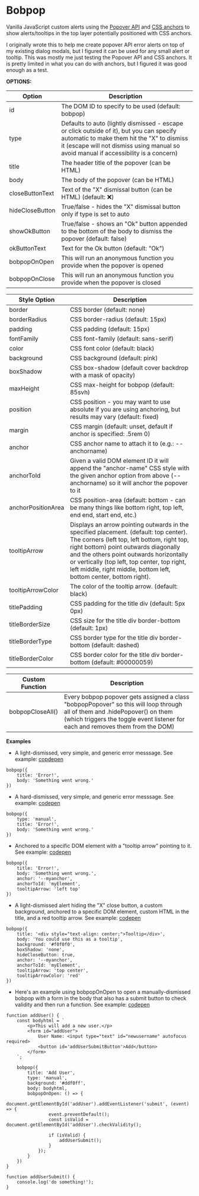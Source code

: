 # Bobpop
 Vanilla JavaScript custom alerts using the [Popover API](https://developer.mozilla.org/en-US/docs/Web/API/Popover_API "Popover API") and [CSS anchors](https://developer.mozilla.org/en-US/docs/Web/CSS/CSS_anchor_positioning "CSS anchors") to show alerts/tooltips in the top layer potentially positioned with CSS anchors.

 I originally wrote this to help me create popover API error alerts on top of my existing dialog modals, but I figured it can be used for any small alert or tooltip. This was mostly me just testing the Popover API and CSS anchors. It is pretty limited in what you can do with anchors, but I figured it was good enough as a test.

**OPTIONS:**

| Option   |   Description|
| ------------ | ------------ |
| id  | The DOM ID to specify to be used (default: bobpop)  |
| type | Defaults to auto (lightly dismissed - escape or click outside of it), but you can specify automatic to make them hit the "X" to dismiss it (escape will not dismiss using manual so avoid manual if accessibility is a concern)  |
| title | The header title of the popover (can be HTML)   |
| body | The body of the popover (can be HTML) |
| closeButtonText  | Text of the "X" dismissal button (can be HTML) (default: ❌) |
| hideCloseButton | True/false - hides the "X" dismissal button only if type is set to auto |
| showOkButton | True/false - shows an "Ok" button appended to the bottom of the body to dismiss the popover (default: false) |
| okButtonText | Text for the Ok button (default: "Ok") |
| bobpopOnOpen | This will run an anonymous function you provide when the popover is opened |
| bobpopOnClose | This will run an anonymous function you provide when the popover is closed |

|  Style Option | Description  |
| ------------ | ------------ |
| border  | CSS border (default: none)  |
| borderRadius | CSS border-radius (default: 15px)  |
| padding  | CSS padding (default: 15px)  |
| fontFamily | CSS font-family (default: sans-serif) |
| color | CSS font color (default: black)  |
| background | CSS background (default: pink)  |
| boxShadow | CSS box-shadow (default cover backdrop with a mask of opacity) |
| maxHeight | CSS max-height for bobpop (default: 85svh) |
| position | CSS position - you may want to use absolute if you are using anchoring, but results may vary (default: fixed)  |
| margin | CSS margin (default: unset, default if anchor is specified: .5rem 0)  |
| anchor | CSS anchor name to attach it to (e.g.: --anchorname)  |
| anchorToId | Given a valid DOM element ID it will append the "anchor-name" CSS style with the given anchor option from above (--anchorname) so it will anchor the popover to it  |
| anchorPositionArea |  CSS position-area (default: bottom - can be many things like bottom right, top left, end end, start end, etc.) |
| tooltipArrow  | Displays an arrow pointing outwards in the specified placement. (default: top center).  The corners (left top, left bottom, right top, right bottom) point outwards diagonally and the others point outwards horizontally or vertically (top left, top center, top right, left middle, right middle, bottom left, bottom center, bottom right). |
| tooltipArrowColor | The color of the tooltip arrow. (default: black) |
| titlePadding | CSS padding for the title div (default: 5px 0px) |
| titleBorderSize | CSS size for the title div border-bottom (default: 1px) |
| titleBorderType | CSS border type for the title div border-bottom (default: dashed) |
| titleBorderColor | CSS border color for the title div border-bottom (default: #00000059) |


| Custom Function | Description |
| --------- | --------- |
| bobpopCloseAll() | Every bobpop popover gets assigned a class "bobpopPopover" so this will loop through all of them and .hidePopover() on them (which triggers the toggle event listener for each and removes them from the DOM) |

**Examples**

- A light-dismissed, very simple, and generic error messsage. See example: [copdepen](https://codepen.io/Bobby-L-the-decoder/pen/BagjGzo "codepen")
````
bobpop({
	title: 'Error!',
	body: 'Something went wrong.'
})
````


- A hard-dismissed, very simple, and generic error messsage. See example: [codepen](https://codepen.io/Bobby-L-the-decoder/pen/mdZVQVN "codepen")
````
bobpop({
	type: 'manual',
	title: 'Error!',
	body: 'Something went wrong.'
})
````


- Anchored to a specific DOM element with a "tooltip arrow" pointing to it. See example: [codepen](https://codepen.io/Bobby-L-the-decoder/pen/WNqrYQx "codepen")
````
bobpop({
	title: 'Error!',
	body: 'Something went wrong.',
	anchor: '--myanchor',
	anchorToId: 'myElement',
	tooltipArrow: 'left top'
})
````


- A light-dismissed alert hiding the "X" close button, a custom background, anchored to a specific DOM element, custom HTML in the title, and a red tooltip arrow. See example: [codepen](https://codepen.io/Bobby-L-the-decoder/pen/xxoZQKj "codepen")
````
bobpop({
	title: '<div style="text-align: center;">Tooltip</div>',
	body: 'You could use this as a tooltip',
	background: '#f0f0f0',
	boxShadow: 'none',
	hideCloseButton: true,
	anchor: '--myanchor',
	anchorToId: 'myElement',
	tooltipArrow: 'top center',
	tooltipArrowColor: 'red'
})
````

- Here's an example using bobpopOnOpen to open a manually-dismissed bobpop with a form in the body that also has a submit button to check validity and then run a function. See example: [codepen](https://codepen.io/Bobby-L-the-decoder/pen/wvVKQyQ "codepen")
```
function addUser() {
	const bodyhtml = `
		<p>This will add a new user.</p>
		<form id="addUser">
			User Name: <input type="text" id="newusername" autofocus required>
			<button id='addUserSubmitButton'>Add</button>
		</form>
	`;

	bobpop({
		title: 'Add User',
		type: 'manual',
		background: '#ddf0ff',
		body: bodyhtml,
		bobpopOnOpen: () => {
			document.getElementById('addUser').addEventListener('submit', (event) => {
				event.preventDefault();				
				const isValid = document.getElementById('addUser').checkValidity();
				
				if (isValid) {
					addUserSubmit();
				}
			});
		}
	})
}

function addUserSubmit() {
	console.log('do something!');
}
```
